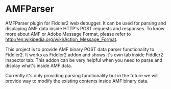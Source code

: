 # AMFParser

AMFParser plugin for Fiddler2 web debugger. It can be used for parsing and displaying AMF data inside HTTP's POST requests and responses. To know more about AMF or Adobe Message Format, please refer to http://en.wikipedia.org/wiki/Action_Message_Format.

This project is to provide AMF binary POST data parser functionality to Fiddler2. It works as Fiddler2 addon and shows it's own tab inside Fiddler2 inspector tab. This addon can be very helpful when you need to parse and display what's inside AMF data.

Currently it's only providing parsing functionality but in the future we will provide way to modify the existing contents inside AMF binary data.

